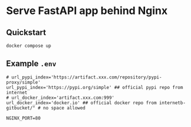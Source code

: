 # Serve FastAPI app behind Nginx

## Quickstart

`docker compose up`

## Example `.env`

```shell
# url_pypi_index='https://artifact.xxx.com/repository/pypi-proxy/simple'
url_pypi_index='https://pypi.org/simple' ## official pypi repo from internet
# url_docker_index='artifact.xxx.com:999'
url_docker_index='docker.io' ## official docker repo from internetb-gitbucket/" # no space allowed

NGINX_PORT=80
```
